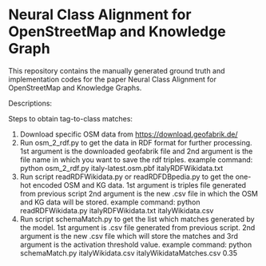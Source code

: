 # Neural Class Alignment for OpenStreetMap and Knowledge Graph
This repository contains the manually generated ground truth and implementation codes for the paper Neural Class Alignment for OpenStreetMap and Knowledge Graphs.

Descriptions:

Steps to obtain tag-to-class matches:

1. Download specific OSM data from https://download.geofabrik.de/ 
2. Run osm_2_rdf.py to get the data in RDF format for further processing. 1st argument is the downloaded geofabrik file and 2nd argument is the file name in which you want to save the rdf triples.
   example command: python osm_2_rdf.py italy-latest.osm.pbf italyRDFWikidata.txt
3. Run script readRDFWikidata.py or readRDFDBpedia.py to get the one-hot encoded OSM and KG data. 1st argument is triples file generated from previous script 2nd argument is the new .csv file in which the OSM and KG data will be stored.
   example command: python readRDFWikidata.py italyRDFWikidata.txt italyWikidata.csv
4. Run script schemaMatch.py to get the list which matches generated by the model. 1st argument is .csv file generated from previous script. 2nd argument is the new .csv file which will store the matches and 3rd argument is the activation threshold value.
   example command: python schemaMatch.py italyWikidata.csv italyWikidataMatches.csv 0.35
